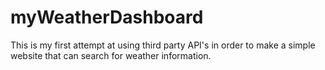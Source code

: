 # myWeatherDashboard

This is my first attempt at using third party API's in order to make a simple website that can search for weather information.
